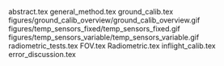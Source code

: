 abstract.tex
general_method.tex
ground_calib.tex
figures/ground_calib_overview/ground_calib_overview.gif
figures/temp_sensors_fixed/temp_sensors_fixed.gif
figures/temp_sensors_variable/temp_sensors_variable.gif
radiometric_tests.tex
FOV.tex
Radiometric.tex
inflight_calib.tex
error_discussion.tex